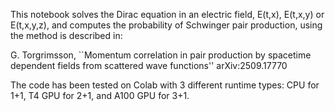 This notebook solves the Dirac equation in an electric field, E(t,x), E(t,x,y) or E(t,x,y,z), and computes the probability of Schwinger pair production, using the method is described in:

G. Torgrimsson,
``Momentum correlation in pair production by spacetime dependent fields from scattered wave functions''
arXiv:2509.17770

The code has been tested on Colab with 3 different runtime types: CPU for 1+1, T4 GPU for 2+1, and A100 GPU for 3+1.
